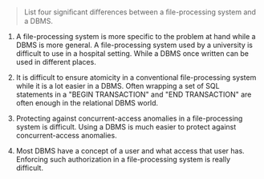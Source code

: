 > List four signiﬁcant diﬀerences between a ﬁle-processing system and a DBMS.

1) A file-processing system is more specific to the problem at hand while a DBMS
is more general. A file-processing system used by a university is difficult to 
use in a hospital setting. While a DBMS once written can be used in different places. 

2) It is difficult to ensure atomicity in a conventional file-processing system while
it is a lot easier in a DBMS. Often wrapping a set of SQL statements in a "BEGIN TRANSACTION"
and "END TRANSACTION" are often enough in the relational DBMS world. 

3) Protecting against concurrent-access anomalies in a file-processing system is 
difficult. Using a DBMS is much easier to protect against concurrent-access anomalies.

4) Most DBMS have a concept of a user and what access that user has. Enforcing such 
authorization in a file-processing system is really difficult.
